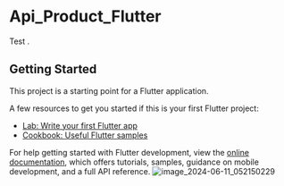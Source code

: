 # Api_Product_Flutter

Test .

## Getting Started

This project is a starting point for a Flutter application.

A few resources to get you started if this is your first Flutter project:

- [Lab: Write your first Flutter app](https://docs.flutter.dev/get-started/codelab)
- [Cookbook: Useful Flutter samples](https://docs.flutter.dev/cookbook)

For help getting started with Flutter development, view the
[online documentation](https://docs.flutter.dev/), which offers tutorials,
samples, guidance on mobile development, and a full API reference.
![image_2024-06-11_052150229](https://github.com/chhengtun7777/Example_Flutter-Test/assets/139608531/988450cf-eb11-4a68-ac15-49139c4dfb30)
